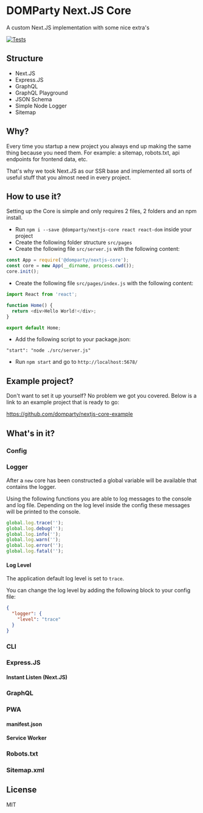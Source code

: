 # DOMParty Next.JS Core

A custom Next.JS implementation with some nice extra's

[![Tests](https://github.com/domparty/nextjs-core/workflows/Tests/badge.svg?branch=master)](https://github.com/domparty/nextjs-core/actions?query=workflow%3ATests)

## Structure
- Next.JS
- Express.JS
- GraphQL
- GraphQL Playground
- JSON Schema
- Simple Node Logger
- Sitemap

## Why?

Every time you startup a new project you always end up making the same thing because you need them.
For example: a sitemap, robots.txt, api endpoints for frontend data, etc.

That's why we took Next.JS as our SSR base and implemented all sorts of useful stuff that you almost need in every project.

## How to use it?

Setting up the Core is simple and only requires 2 files, 2 folders and an npm install.

- Run `npm i --save @domparty/nextjs-core react react-dom` inside your project
- Create the following folder structure `src/pages`
- Create the following file `src/server.js` with the following content:
```javascript
const App = require('@domparty/nextjs-core');
const core = new App(__dirname, process.cwd());
core.init();
```
- Create the following file `src/pages/index.js` with the following content:
```javascript
import React from 'react';

function Home() {
  return <div>Hello World!</div>;
}

export default Home;
```
- Add the following script to your package.json:
```
"start": "node ./src/server.js"
```
- Run `npm start` and go to `http://localhost:5678/`

## Example project?
Don't want to set it up yourself? No problem we got you covered.
Below is a link to an example project that is ready to go:

https://github.com/domparty/nextjs-core-example

## What's in it?
### Config

### Logger
After a `new` core has been constructed a global variable will be available that contains the logger.

Using the following functions you are able to log messages to the console and log file.
Depending on the log level inside the config these messages will be printed to the console.
```javascript
global.log.trace('');
global.log.debug('');
global.log.info('');
global.log.warn('');
global.log.error('');
global.log.fatal('');
```

#### Log Level
The application default log level is set to `trace`.

You can change the log level by adding the following block to your config file:
```json
{
  "logger": {
    "level": "trace"
  }
}
```

### CLI

### Express.JS

#### Instant Listen (Next.JS)

### GraphQL

### PWA
#### manifest.json

#### Service Worker

### Robots.txt

### Sitemap.xml

## License

MIT
